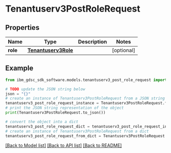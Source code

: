 # Tenantuserv3PostRoleRequest


## Properties

Name | Type | Description | Notes
------------ | ------------- | ------------- | -------------
**role** | [**Tenantuserv3Role**](Tenantuserv3Role.md) |  | [optional] 

## Example

```python
from ibm_gdsc_sdk_software.models.tenantuserv3_post_role_request import Tenantuserv3PostRoleRequest

# TODO update the JSON string below
json = "{}"
# create an instance of Tenantuserv3PostRoleRequest from a JSON string
tenantuserv3_post_role_request_instance = Tenantuserv3PostRoleRequest.from_json(json)
# print the JSON string representation of the object
print(Tenantuserv3PostRoleRequest.to_json())

# convert the object into a dict
tenantuserv3_post_role_request_dict = tenantuserv3_post_role_request_instance.to_dict()
# create an instance of Tenantuserv3PostRoleRequest from a dict
tenantuserv3_post_role_request_from_dict = Tenantuserv3PostRoleRequest.from_dict(tenantuserv3_post_role_request_dict)
```
[[Back to Model list]](../README.md#documentation-for-models) [[Back to API list]](../README.md#documentation-for-api-endpoints) [[Back to README]](../README.md)


